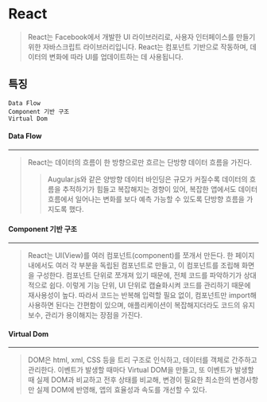 # React
> React는 Facebook에서 개발한 UI 라이브러리로, 사용자 인터페이스를 만들기 위한 자바스크립트 라이브러리입니다. React는 컴포넌트 기반으로 작동하며, 데이터의 변화에 따라 UI를 업데이트하는 데 사용됩니다.


## 특징
```
Data Flow
Component 기반 구조
Virtual Dom
```

#### Data Flow
---
> React는 데이터의 흐름이 한 방향으로만 흐르는 단방향 데이터 흐름을 가진다.
>>Augular.js와 같은 양방향 데이터 바인딩은 규모가 커질수록 데이터의 흐름을 추적하기가 힘들고 복잡해지는 경향이 있어, 복잡한 앱에서도 데이터 흐름에서 일어나는 변화를 보다 예측 가능할 수 있도록 단방향 흐름을 가지도록 했다.


#### Component 기반 구조
---
> React는 UI(View)를 여러 컴포넌트(component)를 쪼개서 만든다.
한 페이지 내에서도 여러 각 부분을 독립된 컴포넌트로 만들고, 이 컴포넌트를 조립해 화면을 구성한다.
컴포넌트 단위로 쪼개져 있기 때문에, 전체 코드를 파악하기가 상대적으로 쉽다. 이렇게 기능 단위, UI 단위로 캡슐화시켜 코드를 관리하기 때문에 재사용성이 높다. 따라서 코드는 반복해 입력할 필요 없이, 컴포넌트만 import해 사용하면 된다는 간편함이 있으며, 애플리케이션이 복잡해지더라도 코드의 유지보수, 관리가 용이해지는 장점을 가진다.

#### Virtual Dom
---
> DOM은 html, xml, CSS 등을 트리 구조로 인식하고, 데이터를 객체로 간주하고 관리한다.
이벤트가 발생할 때마다 Virtual DOM을 만들고, 또 이벤트가 발생할 때 실제 DOM과 비교하고 전후 상태를 비교해, 변경이 필요한 최소한의 변경사항만 실제 DOM에 반영해, 앱의 효율성과 속도를 개선할 수 있다.